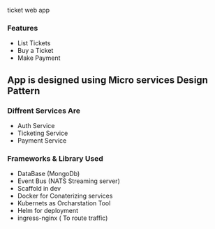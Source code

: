 ticket web app

### Features 

- List Tickets 
- Buy a Ticket 
- Make Payment 



## App is designed using Micro services Design Pattern 

### Diffrent Services Are 

- Auth Service 
- Ticketing Service 
- Payment Service


### Frameworks & Library Used 

- DataBase (MongoDb)
- Event Bus (NATS Streaming server)
- Scaffold in  dev 
- Docker for Conaterizing services 
- Kubernets as Orcharstation Tool 
- Helm for deployment 
- ingress-nginx ( To route traffic)
